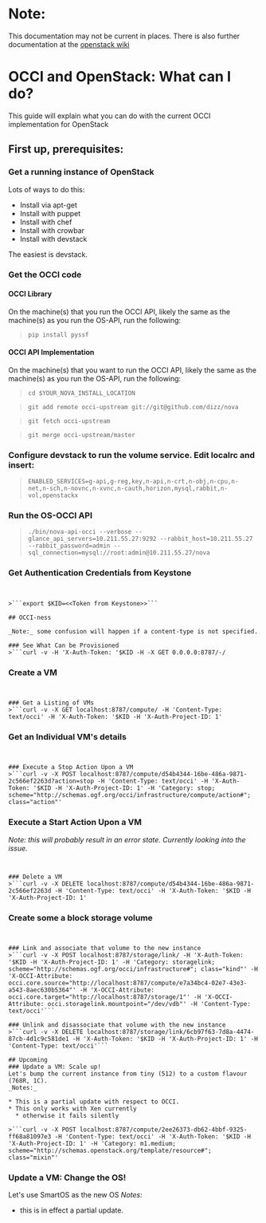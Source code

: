 # Note:
This documentation may not be current in places. There is also further documentation at the [openstack wiki](https://wiki.openstack.org/wiki/Occi)


# OCCI and OpenStack: What can I do?
This guide will explain what you can do with the current OCCI implementation for OpenStack

## First up, prerequisites:
### Get a running instance of OpenStack
Lots of ways to do this:

 * Install via apt-get
 * Install with puppet
 * Install with chef
 * Install with crowbar
 * Install with devstack
 
The easiest is devstack.
### Get the OCCI code

#### OCCI Library
On the machine(s) that you run the OCCI API, likely the same as the machine(s) as you run the OS-API, run the following:

>```pip install pyssf```

#### OCCI API Implementation
On the machine(s) that you want to run the OCCI API, likely the same as the machine(s) as you run the OS-API, run the following:

>```cd $YOUR_NOVA_INSTALL_LOCATION```

>```git add remote occi-upstream git://git@github.com/dizz/nova```

>```git fetch occi-upstream```

>```git merge occi-upstream/master```

### Configure devstack to run the volume service. Edit localrc and insert:
>```ENABLED_SERVICES=g-api,g-reg,key,n-api,n-crt,n-obj,n-cpu,n-net,n-sch,n-novnc,n-xvnc,n-cauth,horizon,mysql,rabbit,n-vol,openstackx```

### Run the OS-OCCI API
>```./bin/nova-api-occi --verbose --glance_api_servers=10.211.55.27:9292 --rabbit_host=10.211.55.27 --rabbit_password=admin --sql_connection=mysql://root:admin@10.211.55.27/nova```

### Get Authentication Credentials from Keystone
>```curl -d '{"auth":{"passwordCredentials":{"username": "admin", "password": "admin"}}}' -H "Content-type: application/json" http://10.211.55.27:35357/v2.0/tokens
```

>```export $KID=<<Token from Keystone>>```

## OCCI-ness

_Note:_ some confusion will happen if a content-type is not specified.

### See What Can be Provisioned
>```curl -v -H 'X-Auth-Token: '$KID -H -X GET 0.0.0.0:8787/-/
```

### Create a VM
>```curl -v -X POST localhost:8787/compute/ -H 'Category: compute; scheme="http://schemas.ogf.org/occi/infrastructure#"; class="kind"' -H 'Content-Type: text/occi' -H 'X-Auth-Token: '$KID -H 'X-Auth-Project-ID: 1' -H 'Category: m1.tiny; scheme="http://schemas.openstack.org/template/resource#"; class="mixin"' -H 'Category: cirros-0.3.0-x86_64-blank; scheme="http://schemas.openstack.org/template/os#"; class="mixin"'
```

### Get a Listing of VMs
>```curl -v -X GET localhost:8787/compute/ -H 'Content-Type: text/occi' -H 'X-Auth-Token: '$KID -H 'X-Auth-Project-ID: 1'
```

### Get an Individual VM's details
>```curl -v -X GET localhost:8787/compute/d54b4344-16be-486a-9871-2c566ef2263d -H 'Content-Type: text/occi' -H 'X-Auth-Token: '$KID -H 'X-Auth-Project-ID: 1'
```

### Execute a Stop Action Upon a VM
>```curl -v -X POST localhost:8787/compute/d54b4344-16be-486a-9871-2c566ef2263d?action=stop -H 'Content-Type: text/occi' -H 'X-Auth-Token: '$KID -H 'X-Auth-Project-ID: 1' -H 'Category: stop; scheme="http://schemas.ogf.org/occi/infrastructure/compute/action#"; class="action"'
```

### Execute a Start Action Upon a VM
_Note: this will probably result in an error state. Currently looking into the issue._

>```curl -v -X POST localhost:8787/compute/888fc64a-4500-4543-bed4-8ddf3938dcb5?action=start -H 'Content-Type: text/occi' -H 'X-Auth-Token: '$KID -H 'X-Auth-Project-ID: 1' -H 'Category: start; scheme="http://schemas.ogf.org/occi/infrastructure/compute/action#"; class="action"'
```

### Delete a VM
>```curl -v -X DELETE localhost:8787/compute/d54b4344-16be-486a-9871-2c566ef2263d -H 'Content-Type: text/occi' -H 'X-Auth-Token: '$KID -H 'X-Auth-Project-ID: 1' 
```

### Create some a block storage volume
>```curl -v -X POST localhost:8787/storage/ -H 'Category: storage; scheme="http://schemas.ogf.org/occi/infrastructure#"; class="kind"' -H 'Content-Type: text/occi' -H 'X-Auth-Token: '$KID -H 'X-Auth-Project-ID: 1' -H 'occi.storage.size = 1.0'
```

### Link and associate that volume to the new instance
>```curl -v -X POST localhost:8787/storage/link/ -H 'X-Auth-Token: '$KID -H 'X-Auth-Project-ID: 1' -H 'Category: storagelink; scheme="http://schemas.ogf.org/occi/infrastructure#"; class="kind"' -H 'X-OCCI-Attribute: occi.core.source="http://localhost:8787/compute/e7a34bc4-02e7-43e3-a543-8aec630b5364"' -H 'X-OCCI-Attribute: occi.core.target="http://localhost:8787/storage/1"' -H 'X-OCCI-Attribute: occi.storagelink.mountpoint="/dev/vdb"' -H 'Content-Type: text/occi'```

### Unlink and disassociate that volume with the new instance
>```curl -v -X DELETE localhost:8787/storage/link/6cb97f63-7d8a-4474-87cb-4d1c9c581de1 -H 'X-Auth-Token: '$KID -H 'X-Auth-Project-ID: 1' -H 'Content-Type: text/occi'```

## Upcoming
### Update a VM: Scale up!
Let's bump the current instance from tiny (512) to a custom flavour (768R, 1C).
_Notes:_ 

* This is a partial update with respect to OCCI.
* This only works with Xen currently
  * otherwise it fails silently

>```curl -v -X POST localhost:8787/compute/2ee26373-db62-4bbf-9325-ff68a81097e3 -H 'Content-Type: text/occi' -H 'X-Auth-Token: '$KID -H 'X-Auth-Project-ID: 1' -H 'Category: m1.medium; scheme="http://schemas.openstack.org/template/resource#"; class="mixin"'
```

### Update a VM: Change the OS!
Let's use SmartOS as the new OS
_Notes:_ 

* this is in effect a partial update.

>```curl -v -X POST localhost:8787/compute/d54b4344-16be-486a-9871-2c566ef2263d -H 'Content-Type: text/occi' -H 'X-Auth-Token: '$KID -H 'X-Auth-Project-ID: 1' -H 'Category: SmartOS; scheme="http://schemas.openstack.org/template/os#"; class="mixin"'
```
